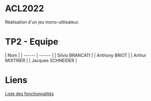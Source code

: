 # ACL2022

Réalisation d'un jeu mono-utilisateur.

# TP2 - Equipe

| Nom |
| ------ | ------ |
| Silvio BRANCATI |
| Anthony BRIOT |
| Arthur MOITRIER |
| Jacques SCHNEIDER |


# Liens 

[Liste des fonctionnalités](https://docs.google.com/document/d/17_5gxepJezHioY37KhuQF2T5QffP5K3K8vd6nic-mLI/edit?usp=sharing)
